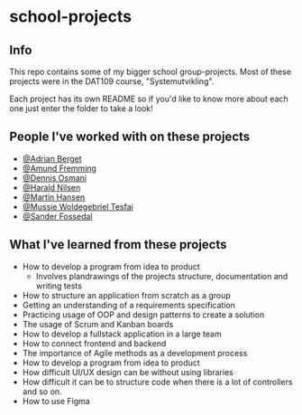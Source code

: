 # school-projects

## Info

This repo contains some of my bigger school group-projects. Most of these projects were in the DAT109 course, "Systemutvikling".

Each project has its own README so if you'd like to know more about each one just enter the folder to take a look!

## People I've worked with on these projects

- [@Adrian Berget](https://github.com/adburg)
- [@Amund Fremming](https://github.com/Amund-Fremming)
- [@Dennis Osmani](https://github.com/DennisOsmani)
- [@Harald Nilsen](https://github.com/haraldnilsen)
- [@Martin Hansen](https://github.com/h600848)
- [@Mussie Woldegebriel Tesfai](https://github.com/h147023)
- [@Sander Fossedal](https://github.com/sanderfossedal)

## What I've learned from these projects

- How to develop a program from idea to product
  - Involves plandrawings of the projects structure, documentation and writing tests
- How to structure an application from scratch as a group
- Getting an understanding of a requirements specification
- Practicing usage of OOP and design patterns to create a solution
- The usage of Scrum and Kanban boards
- How to develop a fullstack application in a large team
- How to connect frontend and backend
- The importance of Agile methods as a development process
- How to develop a program from idea to product
- How difficult UI/UX design can be without using libraries
- How difficult it can be to structure code when there is a lot of controllers and so on.
- How to use Figma
